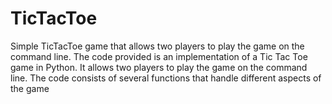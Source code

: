 # TicTacToe
Simple TicTacToe game that  allows two players to play the game on the command line.
The code provided is an implementation of a Tic Tac Toe game in Python. It allows two players to play the game on the command line. The code consists of several functions that handle different aspects of the game
